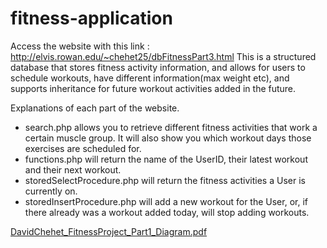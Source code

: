 # fitness-application
Access the website with this link : http://elvis.rowan.edu/~chehet25/dbFitnessPart3.html
This is a structured database that stores fitness activity information, and allows for users to schedule workouts, have different information(max weight etc), and supports inheritance for future workout activities added in the future.

Explanations of each part of the website.
- search.php allows you to retrieve different fitness activities that work a certain muscle group. It will also show you which workout days those exercises are scheduled for.
- functions.php will return the name of the UserID, their latest workout and their next workout.
- storedSelectProcedure.php will return the fitness activities a User is currently on.
- storedInsertProcedure.php will add a new workout for the User, or, if there already was a workout added today, will stop adding workouts.

[DavidChehet_FitnessProject_Part1_Diagram.pdf](https://github.com/user-attachments/files/18925730/DavidChehet_FitnessProject_Part1_Diagram.pdf)



